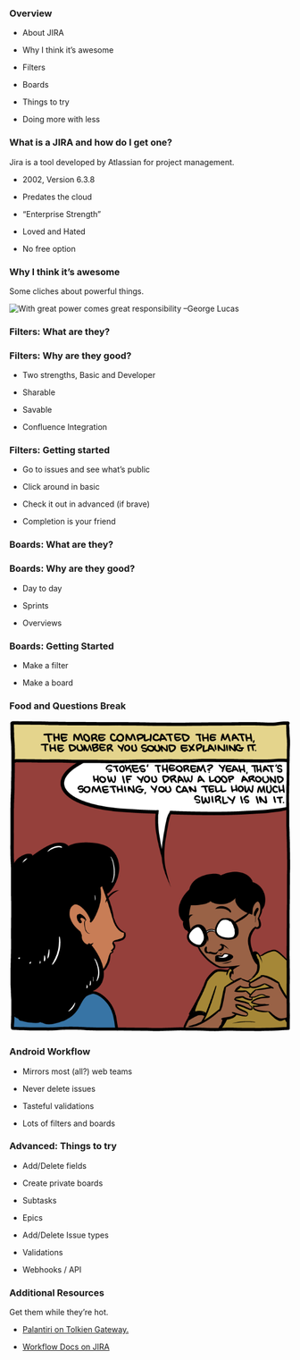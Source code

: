 ### Overview

-   <span>About JIRA</span>

-   <span>Why I think it’s awesome</span>

-   <span>Filters</span>

-   <span>Boards</span>

-   <span>Things to try</span>

-   <span>Doing more with less</span>

### What is a JIRA and how do I get one?

Jira is a tool developed by Atlassian for project management.

-   <span>2002, Version 6.3.8</span>

-   <span>Predates the cloud</span>

-   <span>“Enterprise Strength”</span>

-   <span>Loved and Hated</span>

-   <span>No free option</span>

### Why I think it’s awesome

Some cliches about powerful things.

![With great power comes great responsibility –George
Lucas](palantir.jpg)

### Filters: What are they?



### Filters: Why are they good?

-   <span>Two strengths, Basic and Developer</span>

-   <span>Sharable</span>

-   <span>Savable</span>

-   <span>Confluence Integration</span>



### Filters: Getting started

-   <span>Go to issues and see what’s public</span>

-   <span>Click around in basic</span>

-   <span>Check it out in advanced (if brave)</span>

-   <span>Completion is your friend</span>



### Boards: What are they?



### Boards: Why are they good?

-   <span>Day to day</span>

-   <span>Sprints</span>

-   <span>Overviews</span>



### Boards: Getting Started

-   <span>Make a filter</span>

-   <span>Make a board</span>



### Food and Questions Break

![This comic might be unrelated to the talk](comic.png)



### Android Workflow

-   <span>Mirrors most (all?) web teams</span>

-   <span>Never delete issues</span>

-   <span>Tasteful validations</span>

-   <span>Lots of filters and boards</span>



### Advanced: Things to try

-   <span>Add/Delete fields</span>

-   <span>Create private boards</span>

-   <span>Subtasks</span>

-   <span>Epics</span>

-   <span>Add/Delete Issue types</span>

-   <span>Validations</span>

-   <span>Webhooks / API</span>



### Additional Resources

Get them while they’re hot.

-   <span>[Palantiri on Tolkien
    Gateway.](http://tolkiengateway.net/wiki/Palant%C3%ADri)</span>

-   <span>[Workflow Docs on
    JIRA](https://confluence.atlassian.com/display/JIRA/Configuring+Workflow)</span>